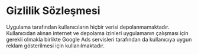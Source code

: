 # Gizlilik Sözleşmesi

Uygulama tarafından kullanıcıların hiçbir verisi depolanmamaktadır. Kullanıcıdan alınan internet ve depolama izinleri uygulamanın çalışması için gerekli olmakla birlikte Google Ads servisleri tarafından da kullanıcıya uygun reklam gösterilmesi için kullanılmaktadır.
